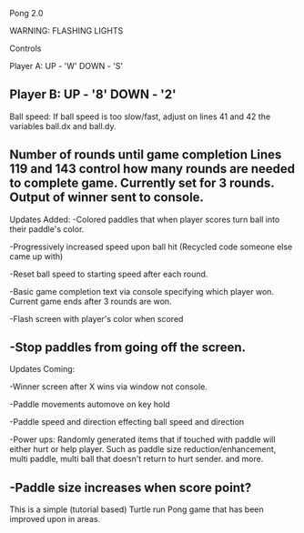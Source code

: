 Pong 2.0

WARNING: FLASHING LIGHTS

Controls

Player A:
UP - 'W'
DOWN - 'S'

Player B:
UP - '8'
DOWN - '2'
--------------------------------------------------------------------------------------------------
Ball speed:
If ball speed is too slow/fast, adjust on lines 41 and 42 the variables ball.dx and ball.dy.

Number of rounds until game completion
Lines 119 and 143 control how many rounds are needed to complete game. Currently set for 3 rounds. Output of winner sent to console.
---------------------------------------------------------------------------------------------------
Updates Added:
-Colored paddles that when player scores turn ball into their paddle's color.

-Progressively increased speed upon ball hit (Recycled code someone else   came up with)

-Reset ball speed to starting speed after each round.

-Basic game completion text via console specifying which player won. Current  game ends after 3 rounds are won.

-Flash screen with player's color when scored

-Stop paddles from going off the screen.
--------------------------------------------------------------------------------------------------
Updates Coming:

-Winner screen after X wins via window not console.

-Paddle movements automove on key hold

-Paddle speed and direction effecting ball speed and direction

-Power ups: Randomly generated items that if touched with paddle will either    hurt or help player. Such as paddle size reduction/enhancement, multi paddle, multi ball that doesn't return to hurt sender.
 and more.

-Paddle size increases when score point?
---------------------------------------------------------------------------------------------------
This is a simple (tutorial based) Turtle run Pong game that has been improved upon in areas. 
